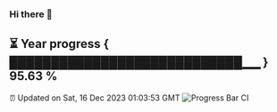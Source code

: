 ### Hi there 👋
⏳ Year progress { ████████████████████████████▁▁ } 95.63 %
---
⏰ Updated on Sat, 16 Dec 2023 01:03:53 GMT
![Progress Bar CI](https://github.com/liununu/liununu/workflows/Progress%20Bar%20CI/badge.svg)
